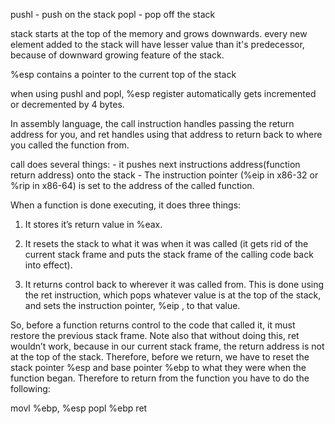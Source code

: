 pushl - push on the stack
popl - pop off the stack

stack starts at the top of the memory and grows downwards.
every new element added to the stack will have lesser value
than it's predecessor, because of downward growing feature of the stack.

%esp contains a pointer to the current top of the stack

when using pushl and popl, %esp register automatically gets incremented
or decremented by 4 bytes.

In assembly language, the call
instruction handles passing the return address for you, and ret handles using
that address to return back to where you called the function from.

call does several things: - it pushes next instructions address(function return address) onto the stack - The instruction pointer (%eip in x86-32 or %rip in x86-64) is set to the address of the called function.

When a function is done executing, it does three things:

1. It stores it’s return value in %eax.

2. It resets the stack to what it was when it was called (it gets rid of the current
   stack frame and puts the stack frame of the calling code back into effect).

3. It returns control back to wherever it was called from. This is done using the
   ret instruction, which pops whatever value is at the top of the stack, and sets
   the instruction pointer, %eip , to that value.

So, before a function returns control to the code that called it, it must restore the
previous stack frame. Note also that without doing this, ret wouldn’t work,
because in our current stack frame, the return address is not at the top of the stack.
Therefore, before we return, we have to reset the stack pointer %esp and base
pointer %ebp to what they were when the function began.
Therefore to return from the function you have to do the following:

movl %ebp, %esp
popl %ebp
ret
